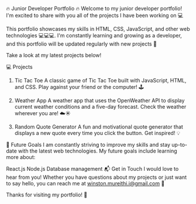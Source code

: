 🔥 Junior Developer Portfolio 🔥
Welcome to my junior developer portfolio! I'm excited to share with you all of the projects I have been working on 💻

This portfolio showcases my skills in HTML, CSS, JavaScript, and other web technologies 💻💻💻. I'm constantly learning and growing as a developer, and this portfolio will be updated regularly with new projects 🚀

Take a look at my latest projects below!

💻 Projects

1. Tic Tac Toe
   A classic game of Tic Tac Toe built with JavaScript, HTML, and CSS. Play against your friend or the computer! 🕹️

2. Weather App
   A weather app that uses the OpenWeather API to display current weather conditions and a five-day forecast. Check the weather wherever you are! ☁️☀️

3. Random Quote Generator
   A fun and motivational quote generator that displays a new quote every time you click the button. Get inspired! 💡

🚀 Future Goals
I am constantly striving to improve my skills and stay up-to-date with the latest web technologies. My future goals include learning more about:

React.js
Node.js
Database management
📬 Get in Touch
I would love to hear from you! Whether you have questions about my projects or just want to say hello, you can reach me at winston.mureithi.i@gmail.com 📩

Thanks for visiting my portfolio! 🎉
